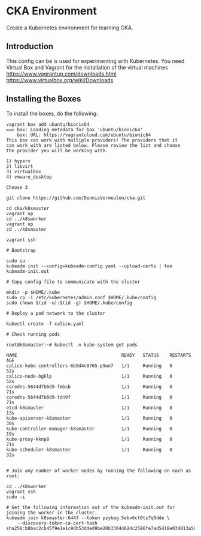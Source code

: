 # CKA Environment

Create a Kubernetes environment for learning CKA.

## Introduction

This config can be is used for experimenting with Kubernetes.
You need Virtual Box and Vagrant for the installation of the virtual machines
https://www.vagrantup.com/downloads.html
https://www.virtualbox.org/wiki/Downloads

## Installing the Boxes

To install the boxes, do the following:

```console
vagrant box add ubuntu/bionic64
==> box: Loading metadata for box 'ubuntu/bionic64'
    box: URL: https://vagrantcloud.com/ubuntu/bionic64
This box can work with multiple providers! The providers that it
can work with are listed below. Please review the list and choose
the provider you will be working with.

1) hyperv
2) libvirt
3) virtualbox
4) vmware_desktop

Choose 3

git clone https://github.com/DennisVermeulen/cka.git

cd cka/k8smaster
vagrant up
cd ../k8sworker
vagrant up
cd ../k8smaster

vagrant ssh

# Bootstrap 

sudo su -
kubeadm init --config=kubeadm-config.yaml --upload-certs | tee kubeadm-init.out

# Copy config file to communicate with the cluster

mkdir -p $HOME/.kube
sudo cp -i /etc/kubernetes/admin.conf $HOME/.kube/config
sudo chown $(id -u):$(id -g) $HOME/.kube/config

# Deploy a pod network to the cluster

kubectl create -f calico.yaml

# Check running pods

root@k8smaster:~# kubectl -n kube-system get pods

NAME                                       READY   STATUS    RESTARTS   AGE
calico-kube-controllers-6b9d4c8765-p9wn7   1/1     Running   0          52s
calico-node-bgklp                          1/1     Running   0          52s
coredns-5644d7b6d9-fmbsb                   1/1     Running   0          71s
coredns-5644d7b6d9-tdn9f                   1/1     Running   0          71s
etcd-k8smaster                             1/1     Running   0          13s
kube-apiserver-k8smaster                   1/1     Running   0          30s
kube-controller-manager-k8smaster          1/1     Running   0          19s
kube-proxy-kknp8                           1/1     Running   0          71s
kube-scheduler-k8smaster                   1/1     Running   0          32s


# Join any number of worker nodes by running the following on each as root:

cd ../k8sworker
vagrant ssh
sudo -i 

# Get the following information out of the kubeadm-init.out for joining the worker in the cluster.
kubeadm join k8smaster:6443 --token pzybeg.5ebv6ct0ts7q0dde \
    --discovery-token-ca-cert-hash sha256:b8bac2cb45f9e1e1c9db53dded9be20b3304462dc2586fe7ad5418e034013a58 
```
